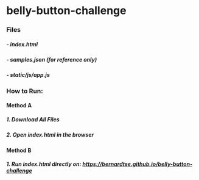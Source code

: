 # belly-button-challenge

### Files
##### - index.html
##### - samples.json (for reference only)
##### - static/js/app.js

### How to Run:
#### Method A
##### 1. Download All Files
##### 2. Open index.html in the browser

#### Method B
##### 1. Run index.html directly on: https://bernardtse.github.io/belly-button-challenge
